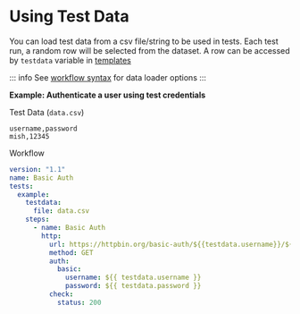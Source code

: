 # Using Test Data

You can load test data from a csv file/string to be used in tests. Each test run, a random row will be selected from the dataset. A row can be accessed by `testdata` variable in [templates](/reference/templating)

::: info
See [workflow syntax](/reference/workflow-syntax#tests-test-testdata-options) for data loader options
:::

**Example: Authenticate a user using test credentials**

Test Data (`data.csv`)

```
username,password
mish,12345
```

Workflow

```yaml
version: "1.1"
name: Basic Auth
tests:
  example:
    testdata:
      file: data.csv
    steps:
      - name: Basic Auth
        http:
          url: https://httpbin.org/basic-auth/${{testdata.username}}/${{testdata.password}}
          method: GET
          auth:
            basic:
              username: ${{ testdata.username }}
              password: ${{ testdata.password }}
          check:
            status: 200
```
